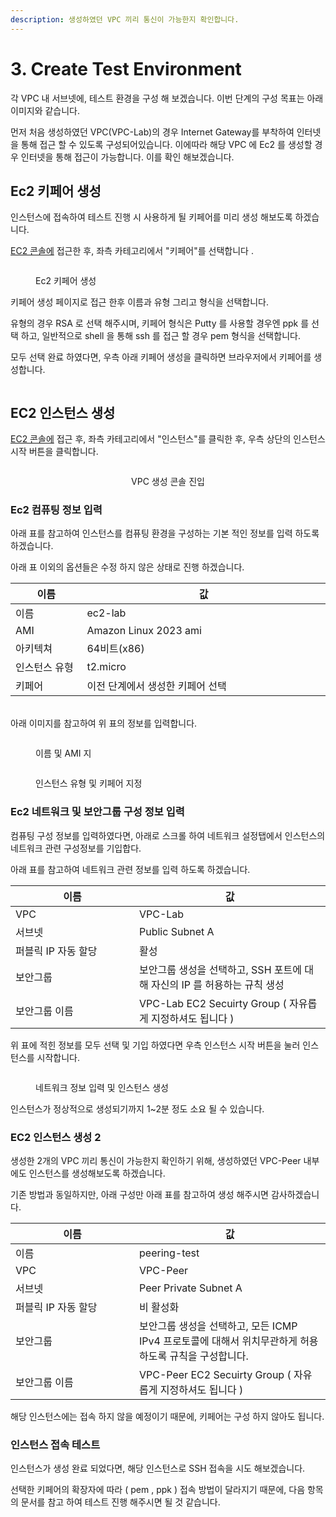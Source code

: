 ```yaml
---
description: 생성하였던 VPC 끼리 통신이 가능한지 확인합니다.
---
```


# 3. Create Test Environment

각 VPC 내 서브넷에, 테스트 환경을 구성 해 보겠습니다. 이번 단계의 구성 목표는 아래 이미지와 같습니다.

먼저 처음 생성하였던 VPC(VPC-Lab)의 경우 Internet Gateway를 부착하여 인터넷을 통해 접근 할 수 있도록 구성되어있습니다. 이에따라 해당 VPC 에 Ec2 를 생성할 경우 인터넷을 통해 접근이 가능합니다. 이를 확인 해보겠습니다.

## Ec2 키페어 생성

인스턴스에 접속하여 테스트 진행 시 사용하게 될 키페어를 미리 생성 해보도록 하겠습니다.

[EC2 콘솔에](https://ap-northeast-2.console.aws.amazon.com/ec2/home?region=ap-northeast-2) 접근한 후, 좌측 카테고리에서 "키페어"를 선택합니다 .

<figure><img src="../../.gitbook/assets/image (3) (1).png" alt=""><figcaption><p>Ec2 키페어 생성</p></figcaption></figure>

키페어 생성 페이지로 접근 한후 이름과 유형 그리고 형식을 선택합니다.

유형의 경우 RSA 로 선택 해주시며, 키페어 형식은 Putty 를 사용할 경우엔 ppk 를 선택 하고, 일반적으로 shell 을 통해 ssh 를 접근 할 경우 pem 형식을 선택합니다.

모두 선택 완료 하였다면, 우측 아래 키페어 생성을 클릭하면 브라우저에서 키페어를 생성합니다.

<figure><img src="../../.gitbook/assets/image (22).png" alt=""><figcaption></figcaption></figure>

## EC2 인스턴스 생성



[EC2 콘솔에](https://ap-northeast-2.console.aws.amazon.com/ec2/home?region=ap-northeast-2) 접근 후,   좌측 카테고리에서 "인스턴스"를 클릭한 후, 우측 상단의 인스턴스 시작 버튼을 클릭합니다.

<div align="center">

<figure><img src="../../.gitbook/assets/image (1) (1) (1) (1) (1).png" alt=""><figcaption><p>VPC 생성 콘솔 진입</p></figcaption></figure>

</div>

### Ec2 컴퓨팅 정보 입력

아래 표를 참고하여 인스턴스를 컴퓨팅 환경을 구성하는 기본 적인 정보를 입력 하도록 하겠습니다.&#x20;

아래 표 이외의 옵션들은 수정 하지 않은 상태로 진행 하겠습니다.

<table><thead><tr><th width="146">이름</th><th width="589">값</th></tr></thead><tbody><tr><td>이름 </td><td>ec2-lab</td></tr><tr><td>AMI </td><td>Amazon Linux 2023 ami</td></tr><tr><td>아키텍쳐</td><td>64비트(x86)</td></tr><tr><td>인스턴스 유형</td><td>t2.micro</td></tr><tr><td>키페어</td><td>이전 단계에서 생성한 키페어 선택</td></tr></tbody></table>

\
아래 이미지를 참고하여 위 표의 정보를 입력합니다.

<div data-full-width="true">

<figure><img src="../../.gitbook/assets/image (1) (1).png" alt=""><figcaption><p>이름 및 AMI 지</p></figcaption></figure>

</div>





<figure><img src="../../.gitbook/assets/image (12).png" alt=""><figcaption><p>인스턴스 유형 및 키페어 지정</p></figcaption></figure>



### Ec2 네트워크 및 보안그룹 구성 정보 입력

컴퓨팅 구성 정보를 입력하였다면, 아래로 스크롤 하여 네트워크 설정탭에서 인스턴스의 네트워크 관련 구성정보를 기입합다.

아래 표를 참고하여 네트워크 관련 정보를 입력 하도록 하겠습니다.

<table><thead><tr><th width="182">이름</th><th>값</th></tr></thead><tbody><tr><td>VPC </td><td>VPC-Lab</td></tr><tr><td>서브넷</td><td>Public Subnet A</td></tr><tr><td>퍼블릭 IP 자동 할당</td><td>활성</td></tr><tr><td>보안그룹</td><td>보안그룹 생성을 선택하고, SSH 포트에 대해 자신의 IP 를 허용하는 규칙 생성</td></tr><tr><td>보안그룹 이름</td><td>VPC-Lab EC2 Secuirty Group ( 자유롭게 지정하셔도 됩니다 )</td></tr></tbody></table>

위 표에 적힌 정보를 모두 선택 및 기입 하였다면 우측 인스턴스 시작 버튼을 눌러 인스턴스를 시작합니다.

<figure><img src="../../.gitbook/assets/image (2) (1).png" alt=""><figcaption><p>네트워크 정보 입력 및 인스턴스 생성</p></figcaption></figure>

인스턴스가 정상적으로 생성되기까지 1\~2분 정도 소요 될 수 있습니다.



### EC2 인스턴스 생성 2

&#x20;생성한 2개의 VPC 끼리 통신이 가능한지 확인하기 위해, 생성하였던 VPC-Peer 내부에도 인스턴스를 생성해보도록 하겠습니다.&#x20;

기존 방법과 동일하지만, 아래 구성만 아래 표를 참고하여 생성 해주시면 감사하겠습니다.

<table><thead><tr><th width="182">이름</th><th>값</th></tr></thead><tbody><tr><td>이름</td><td>peering-test</td></tr><tr><td>VPC </td><td>VPC-Peer</td></tr><tr><td>서브넷</td><td>Peer Private Subnet A</td></tr><tr><td>퍼블릭 IP 자동 할당</td><td>비 활성화</td></tr><tr><td>보안그룹</td><td>보안그룹 생성을 선택하고, 모든 ICMP IPv4 프로토콜에 대해서 위치무관하게 허용하도록 규칙을 구성합니다.</td></tr><tr><td>보안그룹 이름</td><td>VPC-Peer EC2 Secuirty Group ( 자유롭게 지정하셔도 됩니다 )</td></tr></tbody></table>

해당 인스턴스에는 접속 하지 않을 예정이기 때문에, 키페어는 구성 하지 않아도 됩니다.



### 인스턴스 접속 테스트

인스턴스가 생성 완료 되었다면, 해당 인스턴스로 SSH 접속을 시도 해보겠습니다.

선택한 키페어의 확장자에  따라 ( pem , ppk ) 접속 방법이 달라지기 때문에, 다음 항목의 문서를 참고 하여 테스트 진행 해주시면 될 것 같습니다.
